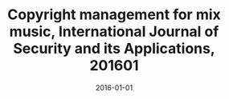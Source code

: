 ---
title: Copyright management for mix music, International Journal of Security and its Applications, 201601
doi : 
date: 2016-01-01
category: journal
---